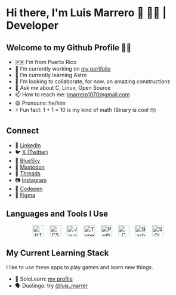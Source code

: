 # Hi there, I'm Luis Marrero 👋 🧑‍💻 | Developer

## Welcome to my Github Profile 🐙😺

- 🇵🇷 I'm from Puerto Rico
- 🔭 I’m currently working on [my portfolio](https://luismarrer.github.io/en)
- 🌱 I’m currently learning Astro
- 👯 I'm looking to collaborate, for now, on amazing constructions
- 💬 Ask me about C, Linux, Open Source
- 📫 How to reach me: <lmarrero1070@gmail.com>
- 😄 Pronouns: he/him
- ⚡ Fun fact: 1 + 1 = 10 is my kind of math (Binary is cool 🤓)

## Connect

- 🔗 [LinkedIn](https://www.linkedin.com/in/luismarrer/)
- 🐦 [X (Twitter)](https://x.com/luismarrer_dev)
- 🌌 [BlueSky](https://bsky.app/profile/lmarrer.bsky.social)
- 🐘 [Mastodon](https://mastodon.social/@luis_marrer)
- 🧵 [Threads](https://www.threads.net/@luis.marrer)
- 📷 [Instagram](https://www.instagram.com/luis.marrer/)
- 🎨 [Codepen](https://codepen.io/Luis-Marrero-the-animator)
- 📐 [Figma](https://www.figma.com/@luismarrer)

## Languages and Tools I Use

<div align="center">
  <img src="https://img.shields.io/badge/-HTML5-E34F26?style=flat&logo=html5&logoColor=white" alt="HTML" height="30">
   &nbsp;&nbsp;
  <img src="https://img.shields.io/badge/-CSS3-1572B6?style=flat&logo=css3&logoColor=white" alt="CSS" height="30">
   &nbsp;&nbsp;
  <img src="https://img.shields.io/badge/-JavaScript-F7DF1E?style=flat&logo=javascript&logoColor=black" alt="JavaScript" height="30">
   &nbsp;&nbsp;
  <img src="https://img.shields.io/badge/-TypeScript-3178C6?style=flat&logo=typescript&logoColor=white" alt="TypeScript" height="30">
   &nbsp;&nbsp;
  <img src="https://img.shields.io/badge/-Python-3776AB?style=flat&logo=python&logoColor=white" alt="Python" height="30">
   &nbsp;&nbsp;
  <img src="https://img.shields.io/badge/-C-00599C?style=flat&logo=c&logoColor=white" alt="C" height="30">
   &nbsp;&nbsp;
  <img src="https://img.shields.io/badge/-Bash-4EAA25?style=flat&logo=gnu-bash&logoColor=white" alt="Bash" height="30">
   &nbsp;&nbsp;
  <img src="https://img.shields.io/badge/SQL-005C84?style=flat&logo=mysql&logoColor=white" alt="SQL" height="30">
   &nbsp;&nbsp;
</div>

## My Current Learning Stack

I like to use these apps to play games and learn new things.

- 📖 SoloLearn: [my profile](https://www.sololearn.com/profile/31630102/?ref=app)
- 🗣️ Duolingo: try [@luis_marrer](https://www.duolingo.com/profile/luis_marrer?via=share_profile_link)

<!--
- 🤔 I’m looking for help with 
-->
